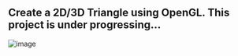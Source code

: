 
## Create a 2D/3D Triangle using OpenGL. This project is under progressing...

![image](https://github.com/user-attachments/assets/aad13d1a-3c59-4b0a-a4aa-6f6f4269e3e9)

